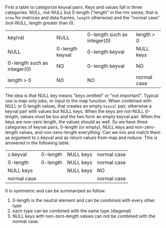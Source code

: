 First a table to categorize keyval pairs. Keys and values fall in three categories: NULL, not-NULL but 0-length ("length" in the rmr sense, that is `nrow` for matrices and data frames, `length` otherwise) and the "normal case" (not-NULL, length greater than 0).

<table>
<tr><td>key/val</td><td>	NULL</td><td>	0-length such as integer(0)	</td><td>length > 0</td>
</tr><tr><td>NULL</td><td>	0-length keyval</td><td>	0-length keyval</td><td>	NULL keys</td>
</tr><tr><td>0-length such as integer(0)</td><td>	NO	</td><td>0-length keyval</td><td>NO</td>
</tr><tr><td>length > 0</td><td>	NO</td><td>	NO</td><td>	normal case</td>
</tr></table>

The idea is that NULL key means "keys omitted" or "not important". Typical use is map only jobs, or input to the map function. When combined with NULL or 0-length values, that creates an empty `keyval` pair, otherwise  a keyval pair with values but NULL keys. When the keys are not-NULL 0-length, values must be too and the two form an empty keyval pair. When the keys are non-zero length, the values should as well. So we have three categories of keyval pairs, 0-length (or empty), NULL keys and non-zero-length values, and non-zero-length everything. Can we mix and match them as argument to c.keyval and as return values from map and reduce. This is answered in the following table.


<table>
<tr><td>c.keyval</td><td>	0-length</td><td>	NULL keys</td><td>	normal case</td>
</tr><tr><td>0-length</td><td>	0-length</td><td>	NULL keys</td><td>	normal case</td>
</tr><tr><td>NULL keys</td><td></td><td>		NULL keys</td><td>	NO</td>
</tr><tr><td>normal case</td><td></td><td></td><td>			normal case</td>
</tr></table>


It is symmetric and can be summarized as follow:
1. 0-length is the neutral element and can be combined with every other type
2. each type can be combined with the same type (diagonal)
3. NULL keys with non-zero-length values can not be combined with the normal case.